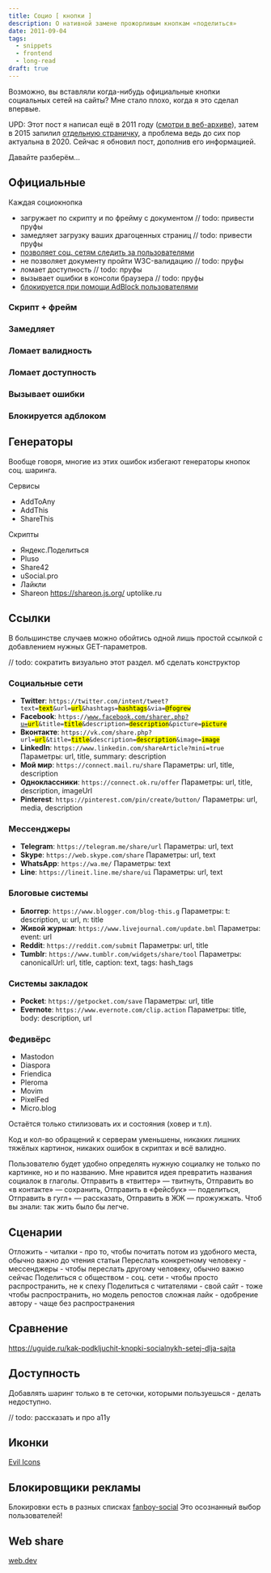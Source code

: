 ```yaml
---
title: Социо [ кнопки ]
description: О нативной замене прожорливым кнопкам «поделиться»
date: 2011-09-04
tags:
  - snippets
  - frontend
  - long-read
draft: true
---
```


Возможно, вы вставляли когда-нибудь официальные кнопки социальных сетей на сайты? Мне стало плохо, когда я это сделал впервые.

UPD: Этот пост я написал ещё в 2011 году ([смотри в веб-архиве](https://web.archive.org/web/20160506043601/http://grlv.ru/weblog/all/sharing/)), затем в 2015 запилил [отдельную страничку](https://github.com/fogrew/socio), а проблема ведь до сих пор актуальна в 2020. Сейчас я обновил пост, дополнив его информацией.

Давайте разберём…

## Официальные

Каждая социокнопка

* загружает по скрипту и по фрейму с документом // todo: привести пруфы
* замедляет загрузку ваших драгоценных страниц // todo: привести пруфы
* [позволяет соц. сетям следить за пользователями](https://habr.com/ru/post/378023/)
* не позволяет документу пройти W3C-валидацию // todo: пруфы
* ломает доступность // todo: пруфы
* вызывает ошибки в консоли браузера // todo: пруфы
* [блокируется при помощи AdBlock пользователями](https://easylist-downloads.adblockplus.org/fanboy-social.txt)

### Скрипт + фрейм
### Замедляет
### Ломает валидность
### Ломает доступность
### Вызывает ошибки
### Блокируется адблоком

## Генераторы

Вообще говоря, многие из этих ошибок избегают генераторы кнопок соц. шаринга.

Сервисы

* AddToAny
* AddThis
* ShareThis

Скрипты

* Яндекс.Поделиться
* Pluso
* Share42
* uSocial.pro
* Лайкли
* Shareon https://shareon.js.org/
uptolike.ru

## Ссылки

В большинстве случаев можно обойтись одной лишь простой ссылкой с добавлением нужных GET-параметров.

// todo: сократить визуально этот раздел. мб сделать конструктор

### Социальные сети

* **Twitter**: <code contenteditable><span>https[](#)://twitter.com/intent/tweet?</span>text=<mark>text</mark>&url=<mark>url</mark>&hashtags=<mark>hashtags</mark>&via=<mark>@fogrew</mark></code>
* **Facebook**: <code contenteditable>https[](#)://www.facebook.com/sharer.php?u=<mark>url</mark>&title=<mark>title</mark>&description=<mark>description</mark>&picture=<mark>picture</mark></code>
* **Вконтакте**: <code contenteditable>https[](#)://vk.com/share.php?url=<mark>url</mark>&title=<mark>title</mark>&description=<mark>description</mark>&image=<mark>image</mark></code>
* **LinkedIn**: `https://www.linkedin.com/shareArticle?mini=true`
  Параметры: url, title, summary: description
* **Мой мир**: `https://connect.mail.ru/share`
  Параметры: url, title, description
* **Одноклассники**: `https://connect.ok.ru/offer`
  Параметры: url, title, description, imageUrl
* **Pinterest**: `https://pinterest.com/pin/create/button/`
  Параметры: url, media, description

### Мессенджеры

* **Telegram**: `https://telegram.me/share/url`
  Параметры: url, text
* **Skype**: `https://web.skype.com/share`
  Параметры: url, text
* **WhatsApp**: `https://wa.me/`
  Параметры: text
* **Line**: `https://lineit.line.me/share/ui`
  Параметры: url, text

### Блоговые системы

* **Блоггер**: `https://www.blogger.com/blog-this.g`
  Параметры: t: description, u: url, n: title
* **Живой журнал**: `https://www.livejournal.com/update.bml`
  Параметры: event: url
* **Reddit**: `https://reddit.com/submit`
  Параметры: url, title
* **Tumblr**: `https://www.tumblr.com/widgets/share/tool`
  Параметры: canonicalUrl: url, title, caption: text, tags: hash_tags

### Системы закладок

* **Pocket**: `https://getpocket.com/save`
  Параметры: url, title
* **Evernote**: `https://www.evernote.com/clip.action`
  Параметры: title, body: description, url

### Федивёрс

* Mastodon
* Diaspora
* Friendica
* Pleroma
* Movim
* PixelFed
* Micro.blog

Остаётся только стилизовать их и состояния (ховер и т.п).

Код и кол-во обращений к серверам уменьшены, никаких лишних тяжёлых картинок, никаких ошибок в скриптах и всё валидно.

Пользователю будет удобно определять нужную социалку не только по картинке, но и по названию. Мне нравится идея превратить названия социалок в глаголы.
Отправить в «твиттер» — твитнуть,
Отправить во «в контакте» — сохранить,
Отправить в «фейсбук» — поделиться,
Отправить в гугл+ — рассказать,
Отправить в ЖЖ — прожужжать.
Чтоб вы знали: так жить было бы легче.

## Сценарии

Отложить - читалки - про то, чтобы почитать потом из удобного места, обычно важно до чтения статьи
Переслать конкретному человеку - мессенджеры - чтобы переслать другому человеку, обычно важно сейчас
Поделиться с обществом - соц. сети - чтобы просто распространить, не к спеху
Поделиться с читателями - свой сайт - тоже чтобы распространить, но модель репостов сложная
лайк - одобрение автору - чаще без распространения

## Сравнение

https://uguide.ru/kak-podkljuchit-knopki-socialnykh-setej-dlja-sajta

## Доступность

Добавлять шаринг только в те сеточки, которыми пользуешься - делать недоступно.

// todo: рассказать и про a11y

## Иконки

[Evil Icons](https://evil-icons.io/)

## Блокировщики рекламы

Блокировки есть в разных списках
[fanboy-social](https://easylist-downloads.adblockplus.org/fanboy-social.txt)
Это осознанный выбор пользователей!

## Web share

[web.dev](https://web.dev/web-share/)
